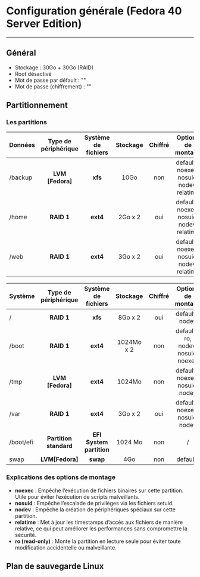 # Configuration générale (Fedora 40 Server Edition)
----

## Général

- Stockage : 30Go + 30Go (RAID)
- Root désactivé
- Mot de passe par défault : ""
- Mot de passe (chiffrement) : ""

## Partitionnement

### Les partitions

| Données  |     Type de périphérique     | Système de fichiers | Stockage | Chiffré | Options de montage |
| :--------------- |:---------------:|:-----:|:-----:|:-----:|:-----:|
| /backup  |   **LVM [Fedora]**      |  **xfs** | 10Go | non | defaults, noexec, nosuid, nodev, relatime |
| /home | **RAID 1**| **ext4** | 2Go x 2 | oui | defaults, noexec, nosuid, nodev, relatime |
| /web | **RAID 1**| **ext4** | 3Go x 2 | oui | defaults, noexec, nosuid, nodev, relatime |

| Système  |     Type de périphérique     | Système de fichiers | Stockage | Chiffré | Options de montage |
| :--------------- |:---------------:|:-----:|:-----:|:-----:|:-----:|
| / | **RAID 1** | **xfs** | 8Go x 2 | oui | defaults, nodev |
| /boot | **RAID 1** | **ext4** | 1024Mo x 2| non | defaults, ro, nodev, nosuid, noexec |
| /tmp | **LVM [Fedora]** | **ext4** | 1024Mo | non | defaults, noexec, nosuid, nodev |
| /var | **RAID 1** | **ext4** | 3Go x 2 | oui | defaults, noexec, nosuid, nodev |
| /boot/efi | **Partition standard** | **EFI System partition** | 1024 Mo | non | / |
| swap | **LVM[Fedora]** | **swap** | 4Go | non | defaults |

### Explications des options de montage

- **noexec** : Empêche l’exécution de fichiers binaires sur cette partition. Utile pour éviter l’exécution de scripts malveillants.
- **nosuid** : Empêche l’escalade de privilèges via les fichiers setuid.
- **nodev** : Empêche la création de périphériques spéciaux sur cette partition.
- **relatime** : Met à jour les timestamps d’accès aux fichiers de manière relative, ce qui peut améliorer les performances sans compromettre la sécurité.
- **ro (read-only)** : Monte la partition en lecture seule pour éviter toute modification accidentelle ou malveillante.

## Plan de sauvegarde Linux

